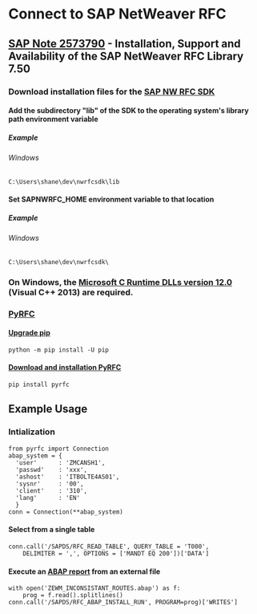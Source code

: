 # Connect to SAP NetWeaver RFC
## [SAP Note 2573790](https://launchpad.support.sap.com/#/notes/2573790) - Installation, Support and Availability of the SAP NetWeaver RFC Library 7.50
### Download installation files for the [SAP NW RFC SDK](https://launchpad.support.sap.com/#/softwarecenter/template/products/_APP=00200682500000001943&_EVENT=DISPHIER&HEADER=Y&FUNCTIONBAR=N&EVENT=TREE&NE=NAVIGATE&ENR=01200314690100002214&V=MAINT)
#### Add the subdirectory "lib" of the SDK to the operating system's library path environment variable
##### Example
###### Windows
    C:\Users\shane\dev\nwrfcsdk\lib
#### Set SAPNWRFC_HOME environment variable to that location
##### Example
###### Windows
    C:\Users\shane\dev\nwrfcsdk\
### On Windows, the [Microsoft C Runtime DLLs version 12.0](https://support.microsoft.com/en-us/help/4032938) (Visual C++ 2013) are required.
### [PyRFC](https://github.com/SAP/PyRFC)
#### [Upgrade pip](https://pip.pypa.io/en/stable/installing/#upgrading-pip)
    python -m pip install -U pip
#### [Download and installation PyRFC](https://github.com/SAP/PyRFC#download-and-installation)
    pip install pyrfc
## Example Usage
### Intialization
    from pyrfc import Connection
    abap_system = {
      'user'      : 'ZMCANSH1',
      'passwd'    : 'xxx',
      'ashost'    : 'ITBOLTE4AS01',
      'sysnr'     : '00',
      'client'    : '310',
      'lang'      : 'EN'
      }
    conn = Connection(**abap_system)
#### Select from a single table	
    conn.call('/SAPDS/RFC_READ_TABLE', QUERY_TABLE = 'T000',
	    DELIMITER = ',', OPTIONS = ['MANDT EQ 200'])['DATA']
#### Execute an [ABAP report](ZEWM_INCONSISTANT_ROUTES.abap) from an external file
    with open('ZEWM_INCONSISTANT_ROUTES.abap') as f:
        prog = f.read().splitlines()
    conn.call('/SAPDS/RFC_ABAP_INSTALL_RUN', PROGRAM=prog)['WRITES']
